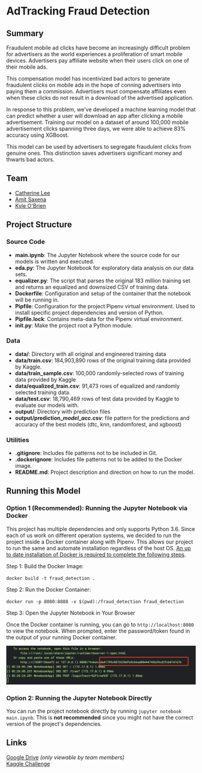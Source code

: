# AdTracking Fraud Detection

## Summary

Fraudulent mobile ad clicks have become an increasingly difficult problem for advertisers as the world experiences a proliferation of smart mobile devices. Advertisers pay affiliate website when their users click on one of their mobile ads.

This compensation model has incentivized bad actors to generate fraudulent clicks on mobile ads in the hope of conning advertisers into paying them a commission. Advertisers must compensate affiliates even when these clicks do not result in a download of the advertised application.

In response to this problem, we've developed a machine learning model that can predict whether a user will download an app after clicking a mobile advertisement. Training our model on a dataset of around 100,000 mobile advertisement clicks spanning three days, we were able to achieve 83% accuracy using XGBoost.

This model can be used by advertisers to segregate fraudulent clicks from genuine ones. This distinction saves advertisers significant money and thwarts bad actors.

## Team
- [Catherine Lee ](https://www.linkedin.com/in/catherinelee274/)
- [Amit Saxena](https://www.linkedin.com/in/amitsa1/)
- [Kyle O'Brien](https://www.linkedin.com/in/kyle1668/)

## Project Structure

### Source Code

- **main.ipynb**: The Jupyter Notebook where the source code for our models is written and executed.
- **eda.py**: The Jupyter Notebook for exploratory data analysis on our data sets.
- **equalizer.py**: The script that parses the original 183 million training set and returns an equalized and downsized CSV of training data.
- **Dockerfile**: Configuration and setup of the container that the notebook will be running in.
- **Pipfile**: Configuration for the project Pipenv virtual environment. Used to install specific project dependencies and version of Python.
- **Pipfile.lock**: Contains meta-data for the Pipenv virtual environment.
- **__init__.py**: Make the project root a Python module.

### Data
- **data/**: Directory with all original and engineered training data
- **data/train.csv**: 184,903,890 rows of the original training data provided by Kaggle.
- **data/train_sample.csv**: 100,000 randomly-selected rows of training data provided by Kaggle
- **data/equalized_train.csv**: 91,473 rows of equalized and randomly selected training data.
- **data/test.csv**: 18,790,469 rows of test data provided by Kaggle to evaluate our models with.
- **output/**: Directory with prediction files
- **output/prediction_*model*_*acc*.csv**: file pattern for the predictions and accuracy of the best models (dtc, knn, randomforest, and xgboost)  

### Utilities

- **.gitignore**: Includes file patterns not to be included in Git.
- **.dockerignore**: Includes file patterns not to be added to the Docker image.
- **README.md**: Project description and direction on how to run the model.

## Running this Model

### Option 1 (Recommended): Running the Jupyter Notebook via Docker

This project has multiple dependencies and only supports Python 3.6. Since each of us work on different operation systems, we decided to run the project inside a Docker container along with Pipenv. This allows our project to run the same and automate installation regardless of the host OS. [An up to date installation of Docker is required to complete the following steps](https://www.docker.com/get-started).

Step 1: Build the Docker Image:

`docker build -t fraud_detection .`

Step 2: Run the Docker Container:

`docker run -p 8080:8888 -v $(pwd):/fraud_detection fraud_detection`

Step 3: Open the Jupyter Notebook in Your Browser

Once the Docker container is running, you can go to `http://localhost:8080` to view the notebook. When prompted, enter the password/token found in the output of your running Docker container.

![The Notebook Token](./assets/token-readme-image.png)

### Option 2: Running the Jupyter Notebook Directly

You can run the project notebook directly by running `jupyter notebook main.ipynb`. This is **not recommended** since you might not have the correct version of the project's dependencies.

## Links

[Google Drive](https://drive.google.com/drive/u/0/folders/0AFnlAysa3MTEUk9PVA) *(only viewable by team members)*\
[Kaggle Challenge](https://www.kaggle.com/c/talkingdata-adtracking-fraud-detection)

